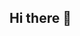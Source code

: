 ## Hi there 👋

<!--
**maurathat/maurathat** is a ✨ _special_ ✨ repository because its `README.md` (this file) appears on your GitHub profile.

Here are some ideas to get you started:

- 🔭 I’m currently working on ... Minting NFTs on Solana
- 🌱 I’m currently learning ... How to code
- 👯 I’m looking to collaborate on ...
- 🤔 I’m looking for help with ...
- 💬 Ask me about ... light language
- 📫 How to reach me: ... @maurathat
- 😄 Pronouns: ... We
- ⚡ Fun fact: ... I am loving awareness
-->
